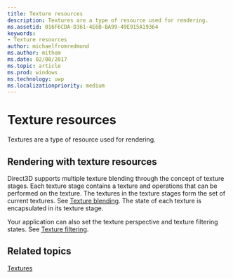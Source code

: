 ```yaml
---
title: Texture resources
description: Textures are a type of resource used for rendering.
ms.assetid: 016F6CDA-D361-4E6B-BA99-49E915A19364
keywords:
- Texture resources
author: michaelfromredmond
ms.author: mithom
ms.date: 02/08/2017
ms.topic: article
ms.prod: windows
ms.technology: uwp
ms.localizationpriority: medium
---
```


# Texture resources


Textures are a type of resource used for rendering.

## <span id="Rendering_with_Texture_Resources"></span><span id="rendering_with_texture_resources"></span><span id="RENDERING_WITH_TEXTURE_RESOURCES"></span>Rendering with texture resources


Direct3D supports multiple texture blending through the concept of texture stages. Each texture stage contains a texture and operations that can be performed on the texture. The textures in the texture stages form the set of current textures. See [Texture blending](texture-blending.md). The state of each texture is encapsulated in its texture stage.

Your application can also set the texture perspective and texture filtering states. See [Texture filtering](texture-filtering.md).

## <span id="related-topics"></span>Related topics


[Textures](textures.md)

 

 




